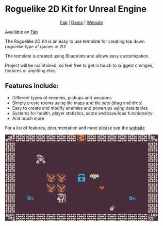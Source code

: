 # Roguelike 2D Kit for Unreal Engine

<p align="center">
	<a href="https://www.fab.com/listings/5a047a3e-c7fb-4857-85cb-0cac226a1a95" rel="noreferrer" target="_blank">Fab</a> |
	<a href="https://gamejolt.com/games/roguelike-2d-kit/379193" rel="noreferrer" target="_blank">Demo</a> |
  	<a href="https://gracesgames.com/Roguelike2DKit/" rel="noreferrer" target="_blank">Website</a>
</p>

Available on [Fab](https://www.fab.com/listings/5a047a3e-c7fb-4857-85cb-0cac226a1a95)

The Roguelike 2D Kit is an easy to use template for creating top down roguelike type of games in 2D!
 
The template is created using Blueprints and allows easy customization.
 
Project will be maintained, so feel free to get in touch to suggest changes, features or anything else.

## Features include:

- Different types of enemies, pickups and weapons
- Simply create rooms using tile maps and tile sets (drag and drop)
- Easy to create and modify enemies and powerups using data tables
- Systems for health, player statistics, score and save/load functionality
- And much more

For a list of features, documentation and more please see the [website](https://gracesgames.com/Roguelike2DKit/)

![FeaturedImage](https://github.com/GracesGames/Roguelike2DKit/blob/master/Images/FeaturedImage.png)

